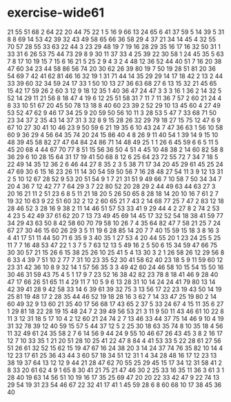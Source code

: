 # exercise-wide61
21
55
51
68
2
64
22
20
44
75
22
1
5
16
9
66
13
24
65
6
41
37
59
5
14
39
5
31
8
8
69
14
53
42
39
32
43
49
58
65
66
36
58
29
4
37
21
34
14
45
4
32
55
70
57
28
55
33
63
22
44
3
23
29
48
19
7
19
16
28
29
35
16
17
16
32
50
31
1
33
31
6
26
53
75
44
73
29
8
9
30
11
37
33
4
25
39
22
30
58
1
24
45
35
5
63
7
8
17
10
19
15
7
15
6
16
21
5
25
2
9
4
3
2
4
48
12
36
52
44
40
51
7
16
20
38
47
60
34
23
44
58
86
56
74
20
30
62
26
39
80
19
7
50
19
28
51
81
20
36
54
69
7
42
41
62
81
46
16
32
19
1
31
71
44
14
35
29
29
14
17
18
42
2
13
2
44
33
39
60
32
34
59
24
17
33
1
50
10
13
27
36
63
68
27
6
13
15
32
21
45
65
15
42
17
59
26
2
60
3
12
9
18
12
35
1
40
36
47
24
47
3
3
3
16
1
36
2
14
32
5
52
14
29
11
21
56
8
18
47
4
19
6
12
25
51
58
31
7
11
7
11
36
7
57
2
60
21
24
4
8
33
10
51
67
20
45
50
78
13
18
8
40
60
23
39
2
52
29
10
13
45
60
4
27
49
53
52
47
62
9
46
17
34
25
9
20
59
50
56
10
11
3
28
53
5
47
7
33
68
71
50
23
34
37
2
35
43
14
37
31
3
32
8
9
15
28
26
32
29
79
18
27
15
75
12
47
6
9
67
10
27
30
41
10
46
23
9
50
59
6
21
19
35
6
10
43
24
7
47
36
63
1
56
10
58
60
9
36
29
4
56
64
35
74
20
24
15
86
40
4
8
26
9
11
40
54
1
39
14
9
15
10
48
39
45
58
82
27
47
64
84
24
86
71
14
48
49
25
1
1
26
6
45
59
6
6
5
11
5
45
20
68
4
44
67
70
77
8
51
15
56
36
50
4
51
4
45
10
48
38
2
14
60
82
58
8
36
29
6
10
28
15
64
31
17
19
41
50
68
8
12
6
25
64
23
72
55
72
7
34
7
18
5
22
49
14
35
12
36
2
6
46
44
27
8
35
2
3
5
38
71
17
34
20
45
29
61
45
25
24
47
69
30
6
15
16
23
26
11
14
30
54
59
50
56
7
16
28
48
27
54
11
3
9
12
13
31
2
5
10
12
67
28
52
9
53
20
51
54
9
1
7
21
31
51
9
49
66
7
10
58
7
50
34
34
7
20
4
36
7
12
42
77
7
64
29
3
7
22
80
52
20
28
29
2
44
49
63
44
63
27
3
20
16
21
11
2
51
23
6
8
5
11
21
18
20
5
26
50
65
8
28
18
14
20
10
16
7
61
2
7
19
32
10
63
9
22
51
60
32
2
12
2
60
65
21
7
43
2
14
68
77
25
7
47
2
83
12
18
28
46
52
3
28
16
9
38
2
11
14
46
51
57
53
33
41
9
29
44
4
2
27
8
2
74
2
53
4
23
5
42
49
37
61
62
20
7
13
73
49
45
69
14
45
17
32
52
54
18
38
41
59
77
34
29
43
63
50
8
42
58
60
70
79
58
10
26
7
4
35
64
82
47
7
58
21
25
7
24
67
27
30
46
15
60
26
29
3
5
11
19
6
28
85
14
20
7
7
40
15
59
15
18
3
8
16
3
4
41
17
51
11
44
50
71
6
35
9
3
40
35
1
27
53
4
20
44
55
20
1
23
24
25
5
25
11
7
7
16
48
53
47
22
1
3
7
5
7
63
12
13
5
49
16
2
5
50
6
15
34
59
47
66
75
30
30
57
21
15
26
6
15
38
25
26
10
25
41
5
4
13
30
3
2
1
26
58
26
12
29
56
8
6
33
4
39
7
51
10
2
77
7
31
10
23
35
52
30
41
58
62
40
23
18
5
9
11
59
60
12
23
31
42
36
10
8
9
32
14
1
57
56
35
3
3
49
42
60
24
46
58
10
15
54
15
50
16
30
46
31
59
43
75
4
5
1
17
9
7
23
52
16
38
42
82
23
78
8
18
41
46
9
28
40
47
17
66
26
51
65
11
4
29
11
7
10
5
9
6
13
28
31
10
14
24
24
41
79
80
13
14
42
39
41
28
9
42
58
33
14
6
39
61
39
32
75
3
13
56
17
22
23
19
43
50
14
19
25
81
19
48
17
2
28
35
44
46
52
19
18
28
16
3
62
7
14
33
47
25
19
80
2
14
60
49
32
9
13
60
21
35
40
17
56
68
17
43
65
2
37
5
33
24
67
4
15
11
35
6
27
1
29
81
18
22
28
19
15
48
24
7
2
39
49
56
53
21
3
11
9
50
11
43
46
61
10
22
8
11
3
12
31
18
5
17
10
4
2
12
60
21
24
74
2
7
13
46
33
44
37
75
14
46
9
10
4
19
31
32
78
39
12
40
59
15
57
5
44
37
12
5
2
25
30
18
63
35
74
8
10
35
18
4
56
11
32
49
61
24
35
58
2
7
6
14
56
9
44
24
9
55
10
46
67
26
43
45
3
8
2
16
17
12
7
10
33
35
1
21
20
51
28
10
25
41
22
47
8
84
4
41
53
33
5
22
28
61
27
56
51
26
61
32
52
15
62
15
19
47
67
16
24
38
20
3
14
24
37
74
76
35
82
10
14
4
12
23
17
61
25
36
43
44
3
60
57
18
34
51
12
31
1
4
34
28
48
16
17
12
23
13
38
19
37
64
13
12
12
9
44
21
28
47
62
70
55
25
29
45
15
17
34
12
31
58
41
2
8
33
20
61
62
4
9
1
65
8
30
41
21
75
21
47
46
30
2
25
33
16
35
11
36
3
61
3
1
28
40
19
63
14
56
51
10
19
16
17
35
25
69
47
20
20
22
33
42
47
9
22
74
13
29
54
19
31
23
54
46
67
22
32
41
17
41
1
45
59
28
6
8
60
68
10
17
38
45
36
40
